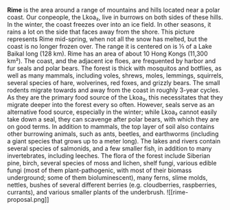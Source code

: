 **Rime** is the area around a range of mountains and hills located near a polar coast. Our conpeople, the Lkoa₂, live in burrows on both sides of these hills. In the winter, the coast freezes over into an ice field. In other seasons, it rains a lot on the side that faces away from the shore. This picture represents Rime mid-spring, when not all the snow has melted, but the coast is no longer frozen over. The range it is centered on is ⅕ of a Lake Baikal long (128 km). Rime has an area of about 10 Hong Kongs (11,300 km²). The coast, and the adjacent ice floes, are frequented by harbor and fur seals and polar bears. The forest is thick with mosquitos and botflies, as well as many mammals, including voles, shrews, moles, lemmings, squirrels, several species of hare, wolverines, red foxes, and grizzly bears. The small rodents migrate towards and away from the coast in roughly 3-year cycles. As they are the primary food source of the Lkoa₂, this necessitates that they migrate deeper into the forest every so often. However, seals serve as an alternative food source, especially in the winter; while Lkoa₂ cannot easily take down a seal, they can scavenge after polar bears, with which they are on good terms. In addition to mammals, the top layer of soil also contains other burrowing animals, such as ants, beetles, and earthworms (including a giant species that grows up to a meter long). The lakes and rivers contain several species of salmonids, and a few smaller fish, in addition to many invertebrates, including leeches. The flora of the forest include Siberian pine, birch, several species of moss and lichen, shelf fungi, various edible fungi (most of them plant-pathogenic, with most of their biomass underground; some of them bioluminescent), many ferns, slime molds, nettles, bushes of several different berries (e.g. cloudberries, raspberries, currants), and various smaller plants of the underbrush.
![[rime-proposal.png]]